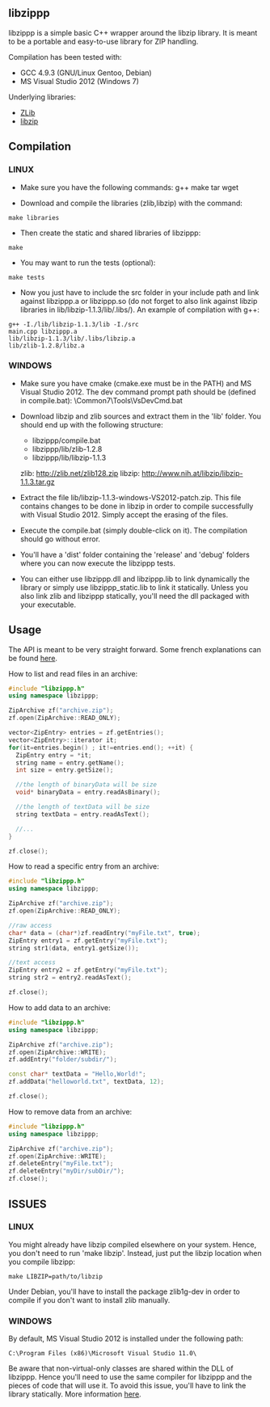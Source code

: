 
libzippp
--------

libzippp is a simple basic C++ wrapper around the libzip library.
It is meant to be a portable and easy-to-use library for ZIP handling.

Compilation has been tested with:
- GCC 4.9.3 (GNU/Linux Gentoo, Debian)
- MS Visual Studio 2012 (Windows 7)

Underlying libraries:
- [ZLib](http://zlib.net)
- [libzip](http://www.nih.at/libzip)

## Compilation

### LINUX

* Make sure you have the following commands: g++ make tar wget

* Download and compile the libraries (zlib,libzip) with the command:

```Shell
make libraries
```

* Then create the static and shared libraries of libzippp:

```Shell
make
```

* You may want to run the tests (optional):

```Shell
make tests
```

* Now you just have to include the src folder in your include path and
  link against libzippp.a or libzippp.so (do not forget to also link 
  against libzip libraries in lib/libzip-1.1.3/lib/.libs/).
  An example of compilation with g++:
  
```Shell
g++ -I./lib/libzip-1.1.3/lib -I./src
main.cpp libzippp.a
lib/libzip-1.1.3/lib/.libs/libzip.a
lib/zlib-1.2.8/libz.a
```

### WINDOWS

* Make sure you have cmake (cmake.exe must be in the PATH) and MS Visual 
  Studio 2012. The dev command prompt path should be (defined in compile.bat):
     <MSVS11>\Common7\Tools\VsDevCmd.bat

* Download libzip and zlib sources and extract them in the 'lib' folder.
  You should end up with the following structure:
  - libzippp/compile.bat
  - libzippp/lib/zlib-1.2.8
  - libzippp/lib/libzip-1.1.3

  zlib: http://zlib.net/zlib128.zip
  libzip: http://www.nih.at/libzip/libzip-1.1.3.tar.gz

* Extract the file lib/libzip-1.1.3-windows-VS2012-patch.zip. This file contains 
  changes to be done in libzip in order to compile successfully with Visual 
  Studio 2012. Simply accept the erasing of the files.

* Execute the compile.bat (simply double-click on it). The compilation should 
  go without error.

* You'll have a 'dist' folder containing the 'release' and 'debug' folders 
  where you can now execute the libzippp tests.

* You can either use libzippp.dll and libzippp.lib to link dynamically the 
  library or simply use libzippp_static.lib to link it statically. Unless you 
  also link zlib and libzippp statically, you'll need the dll packaged with 
  your executable.

## Usage 

The API is meant to be very straight forward. Some french explanations
can be found [here](http://www.astorm.ch/blog).

How to list and read files in an archive:

```C++
#include "libzippp.h"
using namespace libzippp;

ZipArchive zf("archive.zip");
zf.open(ZipArchive::READ_ONLY);

vector<ZipEntry> entries = zf.getEntries();
vector<ZipEntry>::iterator it;
for(it=entries.begin() ; it!=entries.end(); ++it) {
  ZipEntry entry = *it;
  string name = entry.getName();
  int size = entry.getSize();

  //the length of binaryData will be size
  void* binaryData = entry.readAsBinary();

  //the length of textData will be size
  string textData = entry.readAsText();

  //...
}

zf.close();
```

How to read a specific entry from an archive:

```C++
#include "libzippp.h"
using namespace libzippp;

ZipArchive zf("archive.zip");
zf.open(ZipArchive::READ_ONLY);

//raw access
char* data = (char*)zf.readEntry("myFile.txt", true);
ZipEntry entry1 = zf.getEntry("myFile.txt");
string str1(data, entry1.getSize());

//text access
ZipEntry entry2 = zf.getEntry("myFile.txt");
string str2 = entry2.readAsText();

zf.close();
```


How to add data to an archive:

```C++
#include "libzippp.h"
using namespace libzippp;

ZipArchive zf("archive.zip");
zf.open(ZipArchive::WRITE);
zf.addEntry("folder/subdir/");

const char* textData = "Hello,World!";
zf.addData("helloworld.txt", textData, 12);

zf.close();
```

How to remove data from an archive:

```C++
#include "libzippp.h"
using namespace libzippp;

ZipArchive zf("archive.zip");
zf.open(ZipArchive::WRITE);
zf.deleteEntry("myFile.txt");
zf.deleteEntry("myDir/subDir/");
zf.close();
```

## ISSUES

### LINUX

You might already have libzip compiled elsewhere on your system. Hence, you
don't need to run 'make libzip'. Instead, just put the libzip location when
you compile libzipp:

```Shell
make LIBZIP=path/to/libzip
```

Under Debian, you'll have to install the package zlib1g-dev in order to compile
if you don't want to install zlib manually.

### WINDOWS

By default, MS Visual Studio 2012 is installed under the following path:

```
C:\Program Files (x86)\Microsoft Visual Studio 11.0\
```

Be aware that non-virtual-only classes are shared within the DLL of libzippp.
Hence you'll need to use the same compiler for libzippp and the pieces of code
that will use it. To avoid this issue, you'll have to link the library statically.
More information [here](http://www.codeproject.com/Articles/28969/HowTo-Export-C-classes-from-a-DLL).

